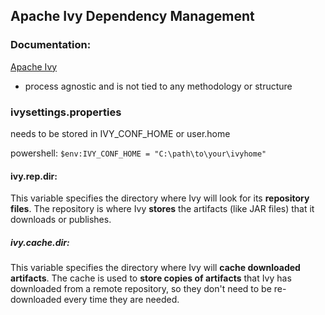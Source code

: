 ## Apache Ivy Dependency Management
### Documentation:
[Apache Ivy](https://ant.apache.org/ivy/history/2.5.0-rc1/index.html)

- process agnostic and is not tied to any methodology or structure

### ivysettings.properties
needs to be stored in IVY_CONF_HOME or user.home

powershell:
```$env:IVY_CONF_HOME = "C:\path\to\your\ivyhome"```

#### ivy.rep.dir: 
This variable specifies the directory where Ivy will look for its **repository files**. 
The repository is where Ivy **stores** the artifacts (like JAR files) that it downloads or publishes.

##### ivy.cache.dir: 
This variable specifies the directory where Ivy will **cache downloaded artifacts**. 
The cache is used to **store copies of artifacts** that Ivy has downloaded from a remote repository, so they don't need to be re-downloaded every time they are needed.

